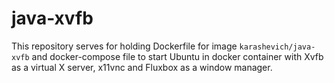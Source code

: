 # java-xvfb

This repository serves for holding Dockerfile for image `karashevich/java-xvfb` and docker-compose file to start Ubuntu in docker container with Xvfb as a virtual X server, x11vnc and Fluxbox as a window manager.
